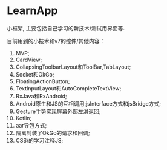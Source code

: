 # LearnApp
小框架, 主要包括自己学习的新技术/测试用界面等.

目前用到的小技术和v7的控件/其他内容：
01. MVP;
02. CardView;
03. CollapsingToolbarLayout和ToolBar,TabLayout;
04. Socket和OkGo;
05. FloatingActionButton;
06. TextInputLayout和AutoCompleteTextView;
07. RxJava和RxAndroid;
08. Android原生和JS的互相调用:jsInterface方式和jsBridge方式;
09. Gesture手势实现屏幕外部左滑返回;
10. Kotlin;
11. aar导包方式;
12. 隔离封装了OkGo的请求和回调;
13. CSS/的学习注释JS;
